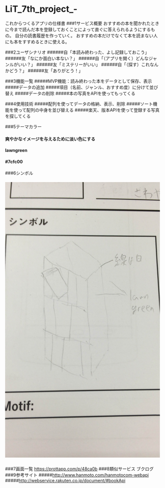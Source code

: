# LiT_7th_project_-
これからつくるアプリの仕様書
###1サービス概要
おすすめの本を聞かれたときに今まで読んだ本を登録しておくことによって直ぐに答えられるようにするもの。
自分の読書履歴を作っていく。
おすすめの本だけでなくて本を読まない人にも本をすすめるときに使える。

###2ユーザシナリオ
######自「本読み終わった、よし記録しておこう」
######友「なにか面白い本ない？」
######自「（アプリを開く）どんなジャンルがいい？」
######友「ミステリーがいい」
######自「（探す）これなんかどう？」
######友「ありがとう！」

###3機能一覧
#####MVP機能：読み終わった本をデータとして保存、表示
#####データの追加
#####項目（名前、ジャンル、おすすめ度）に分けて並び替え
#####データの削除
#####本の写真をAPIを使ってもってくる


###4使用技術
#####配列を使ってデータの格納、表示、削除
#####ソート機能を使って配列の中身を並び替える
#####楽天、版本APIを使って登録する写真を探してくる

###5テーマカラー
#### 爽やかなイメージを与えるために淡い色にする
#### lawngreen
#### #7cfc00

###6シンボル
##### ![LiT_7th_project_-](IMG_4943.png)
###7画面一覧
https://prottapp.com/p/48ca0b
###8類似サービス
ブクログ
###9参考サイト
#####http://www.hanmoto.com/hanmotocom-webapi
#####http://webservice.rakuten.co.jp/document/#bookApi
